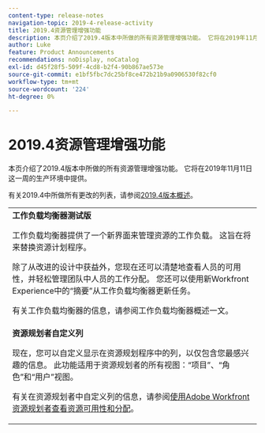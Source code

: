 ```yaml
---
content-type: release-notes
navigation-topic: 2019-4-release-activity
title: 2019.4资源管理增强功能
description: 本页介绍了2019.4版本中所做的所有资源管理增强功能。 它将在2019年11月11日这一周的生产环境中提供。
author: Luke
feature: Product Announcements
recommendations: noDisplay, noCatalog
exl-id: d45f28f5-509f-4cd8-b2f4-90b867ae573e
source-git-commit: e1bf5fbc7dc25bf8ce472b21b9a0906530f82cf0
workflow-type: tm+mt
source-wordcount: '224'
ht-degree: 0%

---
```


# 2019.4资源管理增强功能

本页介绍了2019.4版本中所做的所有资源管理增强功能。 它将在2019年11月11日这一周的生产环境中提供。

有关2019.4中所做所有更改的列表，请参阅[2019.4版本概述](../../../../product-announcements/product-releases/quarterly-release-archive/2019.4-release-activity/2019-4-release-activity-overview.md)。

<table style="table-layout:auto"> 
 <col> 
 <tbody> 
  <tr> 
   <td><strong>工作负载均衡器测试版</strong> <p>工作负载均衡器提供了一个新界面来管理资源的工作负载。 这旨在将来替换资源计划程序。</p> <p>除了从改进的设计中获益外，您现在还可以清楚地查看人员的可用性，并轻松管理团队中人员的工作分配。 您还可以使用新Workfront Experience中的“摘要”从工作负载均衡器更新任务。</p> <p>有关工作负载均衡器的信息，请参阅工作负载均衡器概述一文。</p> </td> 
  </tr> 
  <tr> 
   <td><strong>资源规划者自定义列</strong> <p>现在，您可以自定义显示在资源规划程序中的列，以仅包含您最感兴趣的信息。 此功能适用于资源规划者的所有视图：“项目”、“角色”和“用户”视图。</p> <p>有关在资源规划者中自定义列的信息，请参阅<a href="../../../../resource-mgmt/resource-planning/resource-availability-allocation-resource-planner.md" class="MCXref xref" xrefformat="{para}">使用Adobe Workfront资源规划者查看资源可用性和分配</a>。</p> </td> 
  </tr> 
 </tbody> 
</table>
